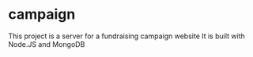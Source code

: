 # campaign

This project is a server for a fundraising campaign website
It is built with Node.JS and MongoDB
